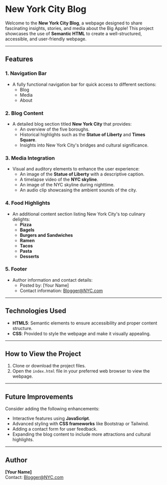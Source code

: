 # New York City Blog

Welcome to the **New York City Blog**, a webpage designed to share fascinating insights, stories, and media about the Big Apple! This project showcases the use of **Semantic HTML** to create a well-structured, accessible, and user-friendly webpage.

---

## Features

### **1. Navigation Bar**
- A fully functional navigation bar for quick access to different sections:
  - Blog
  - Media
  - About

### **2. Blog Content**
- A detailed blog section titled **New York City** that provides:
  - An overview of the five boroughs.
  - Historical highlights such as the **Statue of Liberty** and **Times Square**.
  - Insights into New York City's bridges and cultural significance.

### **3. Media Integration**
- Visual and auditory elements to enhance the user experience:
  - An image of the **Statue of Liberty** with a descriptive caption.
  - A timelapse video of the **NYC skyline**.
  - An image of the NYC skyline during nighttime.
  - An audio clip showcasing the ambient sounds of the city.

### **4. Food Highlights**
- An additional content section listing New York City's top culinary delights:
  - **Pizza**
  - **Bagels**
  - **Burgers and Sandwiches**
  - **Ramen**
  - **Tacos**
  - **Pasta**
  - **Desserts**

### **5. Footer**
- Author information and contact details:
  - Posted by: [Your Name]
  - Contact information: Blogger@NYC.com

---

## Technologies Used
- **HTML5**: Semantic elements to ensure accessibility and proper content structure.
- **CSS**: Provided to style the webpage and make it visually appealing.

---

## How to View the Project
1. Clone or download the project files.
2. Open the `index.html` file in your preferred web browser to view the webpage.

---

## Future Improvements
Consider adding the following enhancements:
- Interactive features using **JavaScript**.
- Advanced styling with **CSS frameworks** like Bootstrap or Tailwind.
- Adding a contact form for user feedback.
- Expanding the blog content to include more attractions and cultural highlights.

---

## Author
**[Your Name]**  
Contact: Blogger@NYC.com
